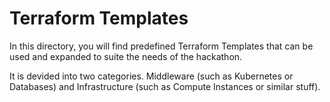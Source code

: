 # Terraform Templates

In this directory, you will find predefined Terraform Templates that can be used and expanded to suite the needs of the hackathon.

It is devided into two categories. Middleware (such as Kubernetes or Databases) and Infrastructure (such as Compute Instances or similar stuff).